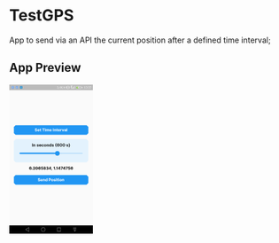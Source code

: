 # TestGPS

App to send via an API the current position after a defined time interval;

## App Preview

<img src="https://github.com/martinoyovo/testgps/blob/main/assets/preview.png" width=30% height=40% alt="Image Preview"/>

